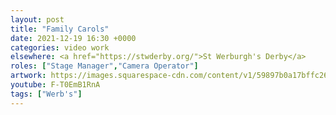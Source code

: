 ```yaml
---
layout: post
title: "Family Carols"
date: 2021-12-19 16:30 +0000
categories: video work
elsewhere: <a href="https://stwderby.org/">St Werburgh's Derby</a>
roles: ["Stage Manager","Camera Operator"]
artwork: https://images.squarespace-cdn.com/content/v1/59897b0a17bffc269e4fec9b/1575027689741-23EFSM1EWOSUABC1BZVK/St+Werburgh%27s+Logo+-+White-Trans.png?format=1500w
youtube: F-T0EmB1RnA
tags: ["Werb's"]
---
```

